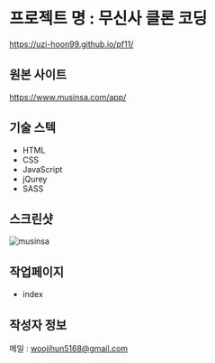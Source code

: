 # 프로젝트 명 : 무신사 클론 코딩
https://uzi-hoon99.github.io/pf11/

## 원본 사이트
https://www.musinsa.com/app/

## 기술 스텍
- HTML
- CSS
- JavaScript
- jQurey
- SASS

## 스크린샷
![musinsa](https://github.com/uzi-hoon99/pf11/assets/142555239/5f64e6de-ed22-4eb0-baad-ccee9d21bfdb)

## 작업페이지
- index

## 작성자 정보
메일 : woojihun5168@gmail.com
